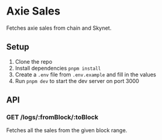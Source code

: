 # Axie Sales

Fetches axie sales from chain and Skynet. 

## Setup

1. Clone the repo
2. Install dependencies `pnpm install`
3. Create a `.env` file from `.env.example` and fill in the values
4. Run `pnpm dev` to start the dev server on port 3000

## API

### GET /logs/:fromBlock/:toBlock

Fetches all the sales from the given block range.



